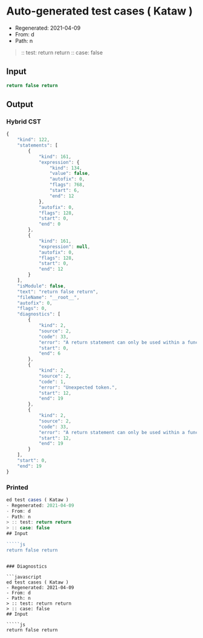# Auto-generated test cases ( Kataw )
- Regenerated: 2021-04-09
- From: d
- Path: n
> :: test: return return
> :: case: false
## Input

`````js
return false return
`````

## Output

### Hybrid CST

```javascript
{
    "kind": 122,
    "statements": [
        {
            "kind": 161,
            "expression": {
                "kind": 134,
                "value": false,
                "autofix": 0,
                "flags": 768,
                "start": 6,
                "end": 12
            },
            "autofix": 0,
            "flags": 128,
            "start": 0,
            "end": 0
        },
        {
            "kind": 161,
            "expression": null,
            "autofix": 0,
            "flags": 128,
            "start": 0,
            "end": 12
        }
    ],
    "isModule": false,
    "text": "return false return",
    "fileName": "__root__",
    "autofix": 0,
    "flags": 0,
    "diagnostics": [
        {
            "kind": 2,
            "source": 2,
            "code": 33,
            "error": "A return statement can only be used within a function_body",
            "start": 0,
            "end": 6
        },
        {
            "kind": 2,
            "source": 2,
            "code": 1,
            "error": "Unexpected token.",
            "start": 12,
            "end": 19
        },
        {
            "kind": 2,
            "source": 2,
            "code": 33,
            "error": "A return statement can only be used within a function_body",
            "start": 12,
            "end": 19
        }
    ],
    "start": 0,
    "end": 19
}
```

### Printed

```javascript
ed test cases ( Kataw )
- Regenerated: 2021-04-09
- From: d
- Path: n
> :: test: return return
> :: case: false
## Input

`````js
return false return
`````
```

### Diagnostics

```javascript
ed test cases ( Kataw )
- Regenerated: 2021-04-09
- From: d
- Path: n
> :: test: return return
> :: case: false
## Input

`````js
return false return
`````
```

